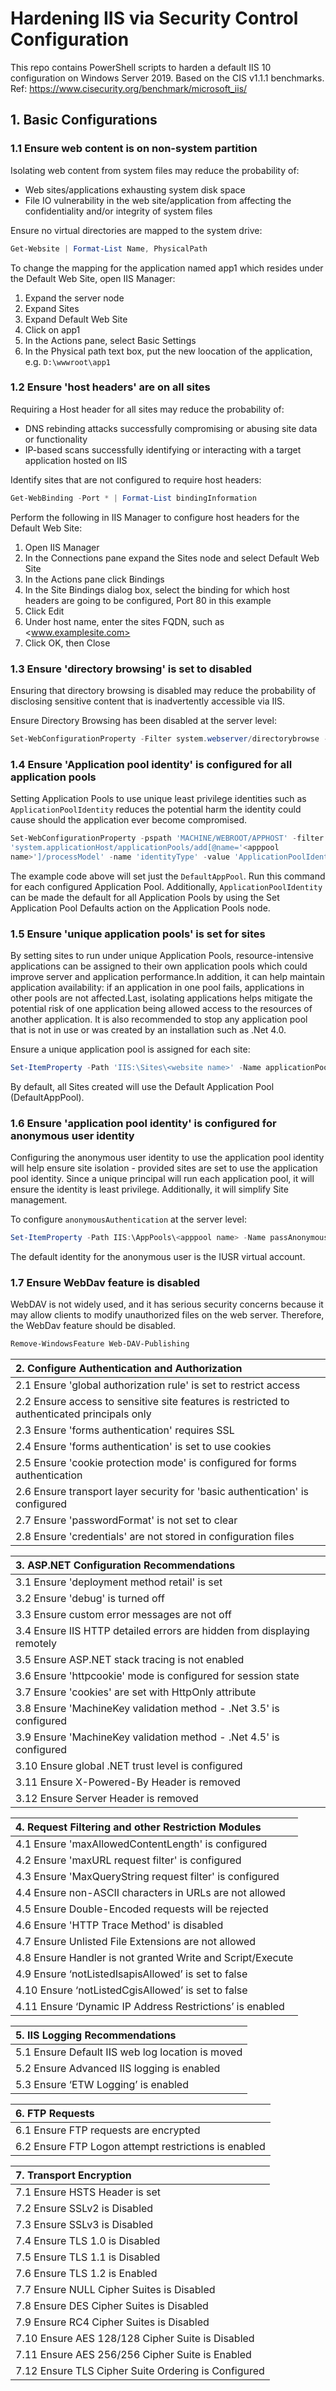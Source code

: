 # Hardening IIS via Security Control Configuration

This repo contains PowerShell scripts to harden a default IIS 10 configuration on Windows Server 2019.
Based on the CIS v1.1.1 benchmarks.
Ref: https://www.cisecurity.org/benchmark/microsoft_iis/

## 1. Basic Configurations

### 1.1 Ensure web content is on non-system partition
Isolating web content from system files may reduce the probability of:
  - Web sites/applications exhausting system disk space
  - File IO vulnerability in the web site/application from affecting the confidentiality and/or integrity of system files

Ensure no virtual directories are mapped to the system drive:
```ps1
Get-Website | Format-List Name, PhysicalPath
```

To change the mapping for the application named app1 which resides under the Default Web Site, open IIS Manager:
1. Expand the server node
2. Expand Sites
3. Expand Default Web Site
4. Click on app1
5. In the Actions pane, select Basic Settings
6. In the Physical path text box, put the new loocation of the application, e.g. `D:\wwwroot\app1`

### 1.2 Ensure 'host headers' are on all sites
Requiring a Host header for all sites may reduce the probability of:
  - DNS rebinding attacks successfully compromising or abusing site data or functionality
  - IP-based scans successfully identifying or interacting with a target application hosted on IIS

Identify sites that are not configured to require host headers:
```ps1
Get-WebBinding -Port * | Format-List bindingInformation
```

Perform the following in IIS Manager to configure host headers for the Default Web Site:
1. Open IIS Manager
2. In the Connections pane expand the Sites node and select Default Web Site
3. In the Actions pane click Bindings
4. In the Site Bindings dialog box, select the binding for which host headers are going to be configured, Port 80 in this example
5. Click Edit
6. Under host name, enter the sites FQDN, such as <www.examplesite.com>
7. Click OK, then Close

### 1.3 Ensure 'directory browsing' is set to disabled 
Ensuring that directory browsing is disabled may reduce the probability of disclosing
sensitive content that is inadvertently accessible via IIS.

Ensure Directory Browsing has been disabled at the server level:
```ps1
Set-WebConfigurationProperty -Filter system.webserver/directorybrowse -PSPath iis:\ -Name Enabled -Value False
```

### 1.4 Ensure 'Application pool identity' is configured for all application pools
Setting Application Pools to use unique least privilege identities such as
`ApplicationPoolIdentity` reduces the potential harm the identity could cause should the
application ever become compromised.

```ps1
Set-WebConfigurationProperty -pspath 'MACHINE/WEBROOT/APPHOST' -filter
'system.applicationHost/applicationPools/add[@name='<apppool
name>']/processModel' -name 'identityType' -value 'ApplicationPoolIdentity'
```
The example code above will set just the `DefaultAppPool`. Run this command for each
configured Application Pool. Additionally, `ApplicationPoolIdentity` can be made the
default for all Application Pools by using the Set Application Pool Defaults action on the
Application Pools node.

### 1.5 Ensure 'unique application pools' is set for sites
By setting sites to run under unique Application Pools, resource-intensive applications can
be assigned to their own application pools which could improve server and application
performance.In addition, it can help maintain application availability: if an application in
one pool fails, applications in other pools are not affected.Last, isolating applications helps
mitigate the potential risk of one application being allowed access to the resources of
another application. It is also recommended to stop any application pool that is not in use
or was created by an installation such as .Net 4.0.

Ensure a unique application pool is assigned for each site:
```ps1
Set-ItemProperty -Path 'IIS:\Sites\<website name>' -Name applicationPool -Value <apppool name>
```
By default, all Sites created will use the Default Application Pool (DefaultAppPool).

### 1.6 Ensure 'application pool identity' is configured for anonymous user identity
Configuring the anonymous user identity to use the application pool identity will help
ensure site isolation - provided sites are set to use the application pool identity. Since a
unique principal will run each application pool, it will ensure the identity is least privilege.
Additionally, it will simplify Site management.

To configure `anonymousAuthentication` at the server level:
```ps1
Set-ItemProperty -Path IIS:\AppPools\<apppool name> -Name passAnonymousToken -Value True
```
The default identity for the anonymous user is the IUSR virtual account.

### 1.7 Ensure WebDav feature is disabled
WebDAV is not widely used, and it has serious security concerns because it may allow
clients to modify unauthorized files on the web server. Therefore, the WebDav feature
should be disabled.

```ps1
Remove-WindowsFeature Web-DAV-Publishing
```




| 2. Configure Authentication and Authorization                                               |
| :------------------------------------------------------------------------------------------ |
| 2.1 Ensure 'global authorization rule' is set to restrict access                            |
| 2.2 Ensure access to sensitive site features is restricted to authenticated principals only |
| 2.3  Ensure 'forms authentication' requires SSL                                             |
| 2.4 Ensure 'forms authentication' is set to use cookies                                     |
| 2.5 Ensure 'cookie protection mode' is configured for forms authentication                  |
| 2.6 Ensure transport layer security for 'basic authentication' is configured                |
| 2.7 Ensure 'passwordFormat' is not set to clear                                             |
| 2.8 Ensure 'credentials' are not stored in configuration files                              |


| 3. ASP.NET Configuration Recommendations                                                    |
| :------------------------------------------------------------------------------------------ |
| 3.1 Ensure 'deployment method retail' is set                                                |
| 3.2 Ensure 'debug' is turned off                                                            |
| 3.3 Ensure custom error messages are not off                                                |
| 3.4 Ensure IIS HTTP detailed errors are hidden from displaying remotely                     |
| 3.5 Ensure ASP.NET stack tracing is not enabled                                             |
| 3.6 Ensure 'httpcookie' mode is configured for session state                                |
| 3.7 Ensure 'cookies' are set with HttpOnly attribute                                        |
| 3.8 Ensure 'MachineKey validation method - .Net 3.5' is configured                          |
| 3.9 Ensure 'MachineKey validation method - .Net 4.5' is configured                          |
| 3.10  Ensure global .NET trust level is configured                                          |
| 3.11 Ensure X-Powered-By Header is removed                                                  |
| 3.12 Ensure Server Header is removed                                                        |


| 4. Request Filtering and other Restriction Modules                                          |
| :------------------------------------------------------------------------------------------ |
| 4.1 Ensure 'maxAllowedContentLength' is configured                                          |
| 4.2 Ensure 'maxURL request filter' is configured                                            |
| 4.3 Ensure 'MaxQueryString request filter' is configured                                    |
| 4.4 Ensure non-ASCII characters in URLs are not allowed                                     |
| 4.5 Ensure Double-Encoded requests will be rejected                                         |
| 4.6 Ensure 'HTTP Trace Method' is disabled                                                  |
| 4.7  Ensure Unlisted File Extensions are not allowed                                        |
| 4.8 Ensure Handler is not granted Write and Script/Execute                                  |
| 4.9 Ensure ‘notListedIsapisAllowed’ is set to false                                         |
| 4.10  Ensure ‘notListedCgisAllowed’ is set to false                                         |
| 4.11 Ensure ‘Dynamic IP Address Restrictions’ is enabled                                    |


| 5. IIS Logging Recommendations                                                              |
| :------------------------------------------------------------------------------------------ |
| 5.1 Ensure Default IIS web log location is moved                                            |
| 5.2 Ensure Advanced IIS logging is enabled                                                  |
| 5.3 Ensure ‘ETW Logging’ is enabled                                                         |


| 6. FTP Requests                                                                             |
| :------------------------------------------------------------------------------------------ |
| 6.1 Ensure FTP requests are encrypted                                                       |
| 6.2 Ensure FTP Logon attempt restrictions is enabled                                        |


| 7. Transport Encryption                                                                     |
| :------------------------------------------------------------------------------------------ |
| 7.1 Ensure HSTS Header is set                                                               |
| 7.2 Ensure SSLv2 is Disabled                                                                |
| 7.3 Ensure SSLv3 is Disabled                                                                |
| 7.4 Ensure TLS 1.0 is Disabled                                                              |
| 7.5 Ensure TLS 1.1 is Disabled                                                              |
| 7.6 Ensure TLS 1.2 is Enabled                                                               |
| 7.7 Ensure NULL Cipher Suites is Disabled                                                   |
| 7.8 Ensure DES Cipher Suites is Disabled                                                    |
| 7.9 Ensure RC4 Cipher Suites is Disabled                                                    |
| 7.10 Ensure AES 128/128 Cipher Suite is Disabled                                            |
| 7.11 Ensure AES 256/256 Cipher Suite is Enabled                                             |
| 7.12 Ensure TLS Cipher Suite Ordering is Configured                                         |